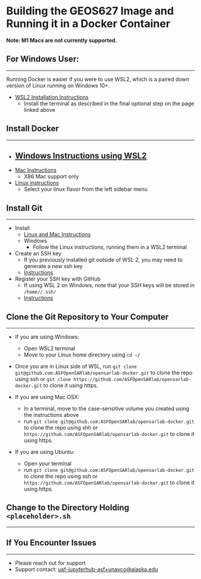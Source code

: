 # Building the GEOS627 Image and Running it in a Docker Container

**Note: M1 Macs are not currently supported.**

## For Windows User:
---
Running Docker is easier if you were to use WSL2, which is a paired down version of Linux running on Windows 10+.

- [WSL2 Installation Instructions](https://docs.microsoft.com/en-us/windows/wsl/install)
    - Install the terminal as described in the final optional step on the page linked above

## Install Docker
---
- [Windows Instructions using WSL2](https://docs.docker.com/desktop/windows/install/)
    - 
- [Mac Instructions](https://docs.docker.com/desktop/mac/install/)
    - X86 Mac support only
- [Linux instructions](https://docs.docker.com/engine/install/ubuntu/)
    - Select your linux flavor from the left sidebar menu

## Install Git
---
- Install
    - [Linux and Mac Instructions](https://git-scm.com/book/en/v2/Getting-Started-Installing-Git)
    - Windows
        - Follow the Linux instructions, running them in a WSL2 terminal
- Create an SSH key
    - If you previously installed git outside of WSL 2, you may need to generate a new ssh key
    - [Instructions](https://docs.github.com/en/authentication/connecting-to-github-with-ssh/generating-a-new-ssh-key-and-adding-it-to-the-ssh-agent)
- Register your SSH key with GitHub
    - If using WSL 2 on Windows, note that your SSH keys will be stored in `/home//.ssh/`
    - [Instructions](https://docs.github.com/en/authentication/connecting-to-github-with-ssh/adding-a-new-ssh-key-to-your-github-account)


## Clone the Git Repository to Your Computer
---
- If you are using Windows:
    - Open WSL2 terminal
    - Move to your Linux home directory using `cd ~/`
- Once you are in Linux side of WSL, run `git clone git@github.com:ASFOpenSARlab/opensarlab-docker.git` to clone the repo using ssh or `git clone https://github.com/ASFOpenSARlab/opensarlab-docker.git` to clone it using https.

- If you are using Mac OSX:
    - In a terminal, move to the case-sensitive volume you created using the instructions above
    - run `git clone git@github.com:ASFOpenSARlab/opensarlab-docker.git` to clone the repo using shh or `https://github.com/ASFOpenSARlab/opensarlab-docker.git` to clone it using https.

- If you are using Ubuntu:
    - Open your terminal
    - run `git clone git@github.com:ASFOpenSARlab/opensarlab-docker.git` to clone the repo using ssh or `https://github.com/ASFOpenSARlab/opensarlab-docker.git` to clone it using https.


## Change to the Directory Holding `<placeholder>.sh`
---


## If You Encounter Issues
---
- Please reach out for support
- Support contact: [uaf-jupyterhub-asf+unavco@alaska.edu](uaf-jupyterhub-asf+unavco@alaska.edu)